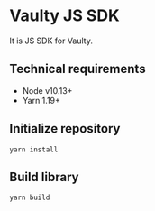 # Vaulty JS SDK

It is JS SDK for Vaulty.

## Technical requirements

 - Node v10.13+
 - Yarn 1.19+

## Initialize repository

```shell script
yarn install
```

## Build library

```shell script
yarn build
```
